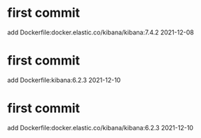 # first commit
add Dockerfile:docker.elastic.co/kibana/kibana:7.4.2 2021-12-08
# first commit
add Dockerfile:kibana:6.2.3 2021-12-10
# first commit
add Dockerfile:docker.elastic.co/kibana/kibana:6.2.3 2021-12-10
